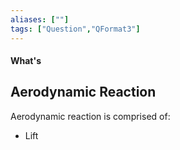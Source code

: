 ```yaml
---
aliases: [""]
tags: ["Question","QFormat3"]
---
```


#### What's
## Aerodynamic Reaction
Aerodynamic reaction is comprised of:
- Lift